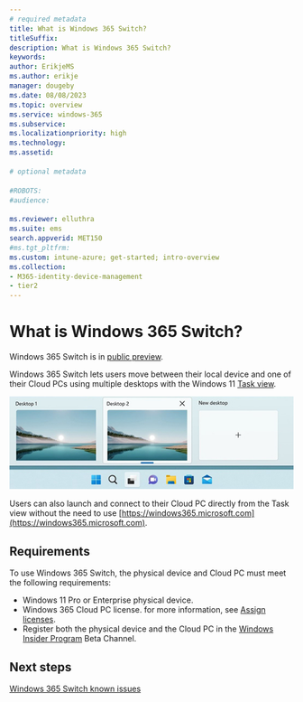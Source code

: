 ```yaml
---
# required metadata
title: What is Windows 365 Switch?
titleSuffix:
description: What is Windows 365 Switch?
keywords:
author: ErikjeMS  
ms.author: erikje
manager: dougeby
ms.date: 08/08/2023
ms.topic: overview
ms.service: windows-365
ms.subservice:
ms.localizationpriority: high
ms.technology:
ms.assetid: 

# optional metadata

#ROBOTS:
#audience:

ms.reviewer: elluthra
ms.suite: ems
search.appverid: MET150
#ms.tgt_pltfrm:
ms.custom: intune-azure; get-started; intro-overview
ms.collection:
- M365-identity-device-management
- tier2
---
```


# What is Windows 365 Switch?

Windows 365 Switch is in [public preview](..\public-preview.md).

Windows 365 Switch lets users move between their local device and one of their Cloud PCs using multiple desktops with the Windows 11 [Task view](https://support.microsoft.com/windows/get-more-done-with-multitasking-in-windows-b4fa0333-98f8-ef43-e25c-06d4fb1d6960).

![Windows 11 Task view.](media/windows-365-switch-overview/task-view.png)

Users can also launch and connect to their Cloud PC directly from the Task view without the need to use [https://windows365.microsoft.com](https://windows365.microsoft.com).

## Requirements

To use Windows 365 Switch, the physical device and Cloud PC must meet the following requirements:

- Windows 11 Pro or Enterprise physical device.
- Windows 365 Cloud PC license. for more information, see [Assign licenses](assign-licenses.md).
- Register both the physical device and the Cloud PC in the [Windows Insider Program](https://www.microsoft.com/windowsinsider/about-windows-insider-program) Beta Channel. 

<!-- ########################## -->
## Next steps

[Windows 365 Switch known issues](windows-365-switch-known-issues.md)

